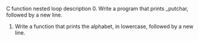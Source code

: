 C function nested loop description
0. Write a program that prints _putchar, followed by a new line.
1. Write a function that prints the alphabet, in lowercase, followed by a new line.
